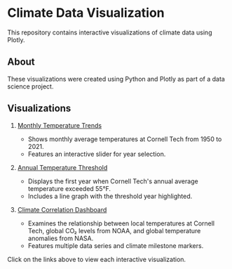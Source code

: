 # Climate Data Visualization

This repository contains interactive visualizations of climate data using Plotly.

## About

These visualizations were created using Python and Plotly as part of a data science project.

## Visualizations

1. [Monthly Temperature Trends](https://github.com/Feifenyx/CS5304-A2-Viz/blob/main/q4_a.html)
   - Shows monthly average temperatures at Cornell Tech from 1950 to 2021.
   - Features an interactive slider for year selection.

2. [Annual Temperature Threshold](https://github.com/Feifenyx/CS5304-A2-Viz/blob/main/q4_b.html)
   - Displays the first year when Cornell Tech's annual average temperature exceeded 55°F.
   - Includes a line graph with the threshold year highlighted.

3. [Climate Correlation Dashboard](https://github.com/Feifenyx/CS5304-A2-Viz/blob/main/q4_c.html)
   - Examines the relationship between local temperatures at Cornell Tech, global CO₂ levels from NOAA, and global temperature anomalies from NASA.
   - Features multiple data series and climate milestone markers.

Click on the links above to view each interactive visualization.


